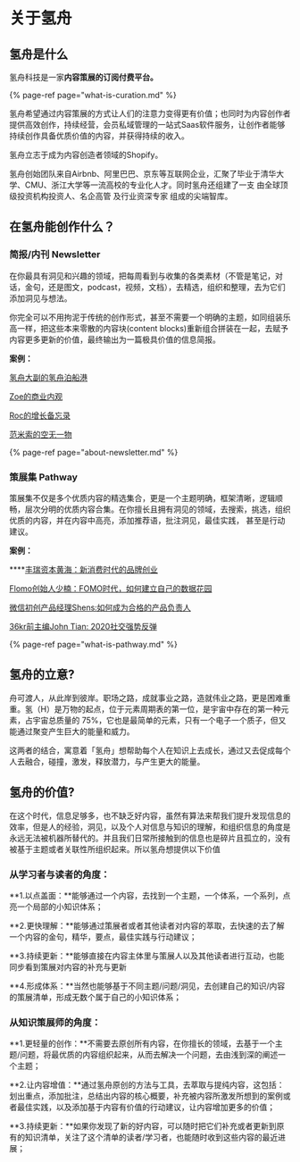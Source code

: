 # 关于氢舟

## 氢舟是什么

氢舟科技是一家**内容策展的订阅付费平台。** 

{% page-ref page="what-is-curation.md" %}

氢舟希望通过内容策展的方式让人们的注意力变得更有价值；也同时为内容创作者提供高效创作，持续经营，会员私域管理的一站式Saas软件服务，让创作者能够持续创作具备优质价值的内容，并获得持续的收入。

氢舟立志于成为内容创造者领域的Shopify。

氢舟创始团队来自Airbnb、阿里巴巴、京东等互联网企业，汇聚了毕业于清华大学、CMU、浙江大学等一流高校的专业化人才。同时氢舟还组建了一支 由全球顶级投资机构投资人、名企高管 及行业资深专家 组成的尖端智库。

## 在氢舟能创作什么？

### 简报/内刊 Newsletter 

在你最具有洞见和兴趣的领域，把每周看到与收集的各类素材（不管是笔记，对话，金句，还是图文，podcast，视频，文档），去精选，组织和整理，去为它们添加洞见与想法。

你完全可以不用拘泥于传统的创作形式，甚至不需要一个明确的主题，如同组装乐高一样，把这些本来零散的内容块\(content blocks\)重新组合拼装在一起，去赋予内容更多更新的价值，最终输出为一篇极具价值的信息简报。

**案例：**

[氢舟大副的氢舟泊船港](https://hypper.cn/homepage/creator/67)

[Zoe的商业内观](https://hypper.cn/homepage/creator/714)

[Roc的增长备忘录](https://hypper.cn/homepage/creator/7)

[范米索的空无一物](https://hypper.cn/homepage/creator/733)

{% page-ref page="about-newsletter.md" %}



### 策展集 Pathway

策展集不仅是多个优质内容的精选集合，更是一个主题明确，框架清晰，逻辑顺畅，层次分明的优质内容合集。在你擅长且拥有洞见的领域，去搜索，挑选，组织优质的内容，并在内容中高亮，添加推荐语，批注洞见，最佳实践， 甚至是行动建议。

**案例：**

\*\*\*\*[丰瑞资本黄海：新消费时代的品牌创业](https://pathway.hypper.cn/pathway/29)

[Flomo创始人少楠：FOMO时代，如何建立自己的数据花园](https://pathway.hypper.cn/pathway/22)

[微信初创产品经理Shens:如何成为合格的产品负责人](https://pathway.hypper.cn/pathway/25)

[36kr前主编John Tian: 2020社交强势反弹](https://pathway.hypper.cn/pathway/27)

{% page-ref page="what-is-pathway.md" %}

 

## 氢舟的立意?

舟可渡人，从此岸到彼岸。职场之路，成就事业之路，造就伟业之路，更是困难重重。氢（H）是万物的起点，位于元素周期表的第一位，是宇宙中存在的第一种元素，占宇宙总质量的 75%，它也是最简单的元素，只有一个电子一个质子，但又能通过聚变产生巨大的能量和威力。

这两者的结合，寓意着「氢舟」想帮助每个人在知识上去成长，通过又去促成每个人去融合，碰撞，激发，释放潜力，与产生更大的能量。



## 氢舟的价值?

在这个时代，信息足够多，也不缺乏好内容，虽然有算法来帮我们提升发现信息的效率，但是人的经验，洞见，以及个人对信息与知识的理解，和组织信息的角度是永远无法被机器所替代的。并且我们日常所接触到的信息也是碎片且孤立的，没有被基于主题或者关联性所组织起来。所以氢舟想提供以下价值

### **从学习者与读者的角度：**

**1.以点盖面：**能够通过一个内容，去找到一个主题，一个体系，一个系列，点亮一个局部的小知识体系；  
  
**2.更快理解：**能够通过策展者或者其他读者对内容的萃取，去快速的去了解一个内容的金句，精华，要点，最佳实践与行动建议；  
  
**3.持续更新：**能够直接在内容主体里与策展人以及其他读者进行互动，也能同步看到策展对内容的补充与更新  
  
**4.形成体系：**当然也能够基于不同主题/问题/洞见，去创建自己的知识/内容的策展清单，形成无数个属于自己的小知识体系；

### **从知识策展师的角度：**

**1.更轻量的创作：**不需要去原创所有内容，在你擅长的领域，去基于一个主题/问题，将最优质的内容组织起来，从而去解决一个问题，去由浅到深的阐述一个主题；  
  
**2.让内容增值：**通过氢舟原创的方法与工具，去萃取与提纯内容，这包括：划出重点，添加批注，总结出内容的核心概要，补充被内容所激发所想到的案例或者最佳实践，以及添加基于内容有价值的行动建议，让内容增加更多的价值；  
  
**3.持续更新：**如果你发现了新的好内容，可以随时把它们补充或者更新到原有的知识清单，关注了这个清单的读者/学习者，也能随时收到这些内容的最近进展；



